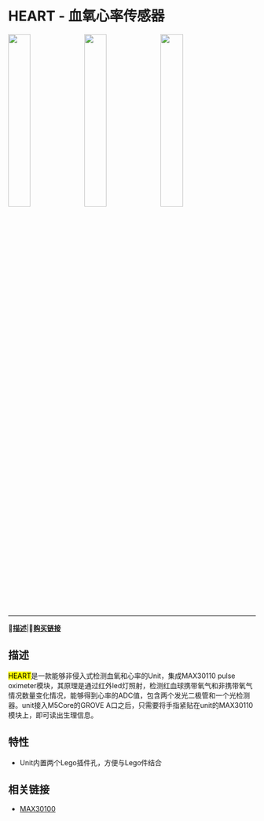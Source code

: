 # HEART - 血氧心率传感器

<img src="assets/img/product_pics/units/unit_heart_01.jpg" width="30%" height="30%"> <img src="assets/img/product_pics/units/unit_heart_02.jpg" width="30%" height="30%"> <img src="assets/img/product_pics/units/unit_heart_grove_a.png" width="30%" height="30%">

***

:memo:**[描述](#描述)**|🛒**[购买链接](https://item.taobao.com/item.htm?spm=a1z10.3-c.w4002-1172588106.11.7a46425eWmFRNi&id=583999638264)**

<!-- :electric_plug:**[原理图](#原理图)** |:octocat:**[例程](#例程)**| -->

## 描述

<mark>HEART</mark>是一款能够非侵入式检测血氧和心率的Unit，集成MAX30110 pulse oximeter模块，其原理是通过红外led灯照射，检测红血球携带氧气和非携带氧气情况数量变化情况，能够得到心率的ADC值，包含两个发光二极管和一个光检测器。unit接入M5Core的GROVE A口之后，只需要将手指紧贴在unit的MAX30110模块上，即可读出生理信息。

## 特性

<!-- -  GROVE接口，支持[UiFlow](http://flow.m5stack.com)编程，[Arduino](http://www.arduino.cc)编程 -->
-  Unit内置两个Lego插件孔，方便与Lego件结合

<!-- ## 例程

```c++
DHT12 dht12; //new a object
Adafruit_BMP280 bme;

float tmp = dht12.readTemperature();//temperature
float hum = dht12.readHumidity();//humidity
float pressure = bme.readPressure();//pressure
```

具体例程请点击[这里](https://github.com/m5stack/M5-ProductExampleCodes/tree/master/Unit/ENV)。 -->

<!-- ## 原理图

<img src="assets/img/product_pics/units/env_sch.jpg"> -->

<!-- ### 管脚映射

<table>
 <tr><td>M5Core(GROVE C)</td><td>GPIO16</td><td>GPIO17</td></tr>
 <tr><td>GPS Unit</td><td>TXD</td><td>RXD</td></tr>
</table> -->

## 相关链接

- [MAX30100](https://datasheets.maximintegrated.com/en/ds/MAX30110.pdf)
